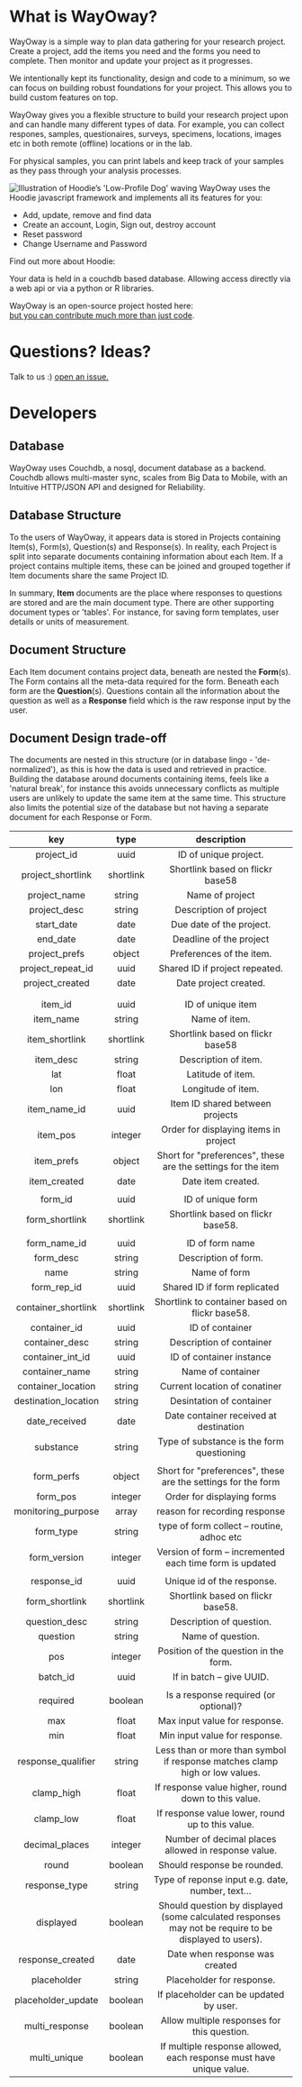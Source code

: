 # What is WayOway?

  WayOway is a simple way to plan data gathering for your research project.
  Create a project, add the items you need and the forms you need to
  complete. Then monitor and update your project as it progresses.

  We intentionally kept its functionality, design and code to a minimum,
  so we can focus on building robust foundations for your project. This
  allows you to build custom features on top.

  WayOway gives you a flexible structure to build your research project
  upon and can handle  many different types of data. For example, you can
  collect respones, samples, questionaires, surveys, specimens, locations,
  images etc in both remote (offline) locations or in the lab.

  For physical samples, you can print labels and keep track of your samples
  as they pass through your analysis processes.

  <img src="/assets/low-profile-dog.png" alt="Illustration of Hoodie’s 'Low-Profile Dog' waving" class="low-profile-dog">
 WayOway uses the Hoodie javascript framework and implements all its features for you:

<ul>
  <li>Add, update, remove and find data</li>
  <li>Create an account, Login, Sign out, destroy account</li>
  <li>Reset password</li>
  <li>Change Username and Password</li>
</ul>

  Find out more about Hoodie:
  <a href="hood.ie/intro/"></a>

  Your data is held in a couchdb based database. Allowing access directly via a web api or via a python or R libraries.


WayOway is an open-source project hosted here:
    <a href="https://github.com/fozy81/form-builder">  
  but you can contribute much more than just code</a>.


# Questions? Ideas?
  Talk to us :)
  <a href="https://github.com/fozy81/form-builder/issues">
 open an issue.
  </a>

# Developers

## Database

  WayOway uses Couchdb, a nosql, document database as a backend. Couchdb allows multi-master sync, scales from Big Data to Mobile,
  with an Intuitive HTTP/JSON API and designed for Reliability.

## Database Structure

  To the users of WayOway, it appears data is stored in Projects containing Item(s), Form(s), Question(s) and Response(s). In reality, each Project is split into separate documents containing information about each Item. If a project contains multiple items, these can be joined and grouped together if Item documents share the same Project ID.

  In summary, **Item** documents are the place where responses to questions are stored and are the main document type. There are other supporting document types or 'tables'. For instance, for saving form templates, user details or units of measurement.  

## Document Structure

  Each Item document contains project data, beneath are nested the **Form**(s). The Form contains all the meta-data required for the form. Beneath each form are the **Question**(s). Questions contain all the information about the question as well as a **Response** field which is the raw response input by the user.

## Document Design trade-off

  The documents are nested in this structure (or in database lingo - 'de-normalized'), as this is how the data is used and retrieved in practice. Building the database around documents containing items, feels like a 'natural break', for instance this avoids unnecessary conflicts as multiple users are unlikely to update the same item at the same time. This structure also limits the potential size of the database but not having a separate document for each Response or Form.

  **key**|**type**|**description**
  :-----:|:-----:|:-----:
  project\_id|uuid|ID of unique project.
  project\_shortlink|shortlink|Shortlink based on flickr base58
  project\_name|string|Name of project
  project\_desc|string|Description of project
  start\_date|date|Due date of the project.
  end\_date|date|Deadline of the project
  project\_prefs|object|Preferences of the item.
  project\_repeat\_id|uuid|Shared ID if project repeated.
  project\_created|date|Date project created.
   | |
   | |
  item\_id|uuid|ID of unique item
  item\_name|string|Name of item.
  item\_shortlink|shortlink|Shortlink based on flickr base58
  item\_desc|string|Description of item.
  lat|float|Latitude of item.
  lon|float|Longitude of item.
  item\_name\_id|uuid|Item ID shared between projects
  item\_pos|integer|Order for displaying items in project
  item\_prefs|object|Short for "preferences", these are the settings for the item
  item\_created|date|Date item created.
   | |
  form\_id|uuid|ID of unique form
  form\_shortlink|shortlink|Shortlink based on flickr base58.
   | |
  form\_name\_id|uuid|ID of form name
  form\_desc|string|Description of form.
  name|string|Name of form
  form\_rep\_id|uuid|Shared ID if form replicated
  container\_shortlink|shortlink|Shortlink to container based on flickr base58.
  container\_id|uuid|ID of container
  container\_desc|string|Description of container
  container\_int\_id|uuid|ID of container instance
  container\_name|string|Name of container
  container\_location|string|Current location of conatiner
  destination\_location|string|Desintation of container
  date\_received|date|Date container received at destination
  substance|string|Type of substance is the form questioning
   | |
  form\_perfs|object|Short for "preferences", these are the settings for the form
  form\_pos|integer|Order for displaying forms
  monitoring\_purpose|array|reason for recording response
  form\_type|string|type of form collect – routine, adhoc etc
  form\_version|integer|Version of form – incremented each time form is updated
   | |
  response\_id|uuid|Unique id of the response.
  form\_shortlink|shortlink|Shortlink based on flickr base58.
  question\_desc|string|Description of question.
  question|string|Name of question.
  pos|integer|Position of the question in the form.
  batch\_id|uuid|If in batch – give UUID.
   | |
  required|boolean|Is a response required (or optional)?
  max|float|Max input value for response.
  min|float|Min input value for response.
  response\_qualifier|string|Less than or more than symbol if response matches clamp high or low values.
  clamp\_high|float|If response value higher, round down to this value.
  clamp\_low|float|If response value lower, round up to this value.
  decimal\_places|integer|Number of decimal places allowed in response value.
  round|boolean|Should response be rounded.
  response\_type|string|Type of reponse input e.g. date, number, text…
  displayed|boolean|Should question by displayed (some calculated responses may not be require to be displayed to users).
  response\_created|date|Date when response was created
  placeholder|string|Placeholder for response.
  placeholder\_update|boolean|If placeholder can be updated by user.
  multi\_response|boolean|Allow multiple responses for this question.
  multi\_unique|boolean|If multiple response allowed, each response must have unique value.
